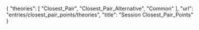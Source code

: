 {
    "theories": [
        "Closest_Pair",
        "Closest_Pair_Alternative",
        "Common"
    ],
    "url": "entries/closest_pair_points/theories",
    "title": "Session Closest_Pair_Points"
}